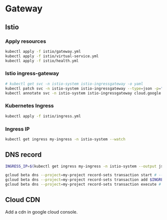 # Gateway

## Istio

### Apply resources

```bash
kubectl apply -f istio/gateway.yml
kubectl apply -f istio/virtual-service.yml
kubectl apply -f istio/health.yml
```

### Istio ingress-gateway

```bash
# kubectl get svc -n istio-system istio-ingressgateway -o yaml
kubectl patch svc -n istio-system istio-ingressgateway --type=json -p="$(cat istio/istio-ingress-patch.json)" --dry-run=client -o yaml | kubectl apply -f -
kubectl annotate svc -n istio-system istio-ingressgateway cloud.google.com/neg='{"exposed_ports": {"80":{}}}'
```

### Kubernetes Ingress

```bash
kubectl apply -f istio/ingress.yml
```

### Ingress IP

```bash
kubectl get ingress my-ingress -n istio-system --watch
```

## DNS record

```bash
INGRESS_IP=$(kubectl get ingress my-ingress -n istio-system --output jsonpath='{.status.loadBalancer.ingress[0].ip}')

gcloud beta dns --project=my-project record-sets transaction start # --zone=XXX
gcloud beta dns --project=my-project record-sets transaction add $INGRESS_IP --name=example.com. --ttl=300 --type=A # --zone=XXX
gcloud beta dns --project=my-project record-sets transaction execute # --zone=XXX
```

## Cloud CDN

Add a cdn in google cloud console.
